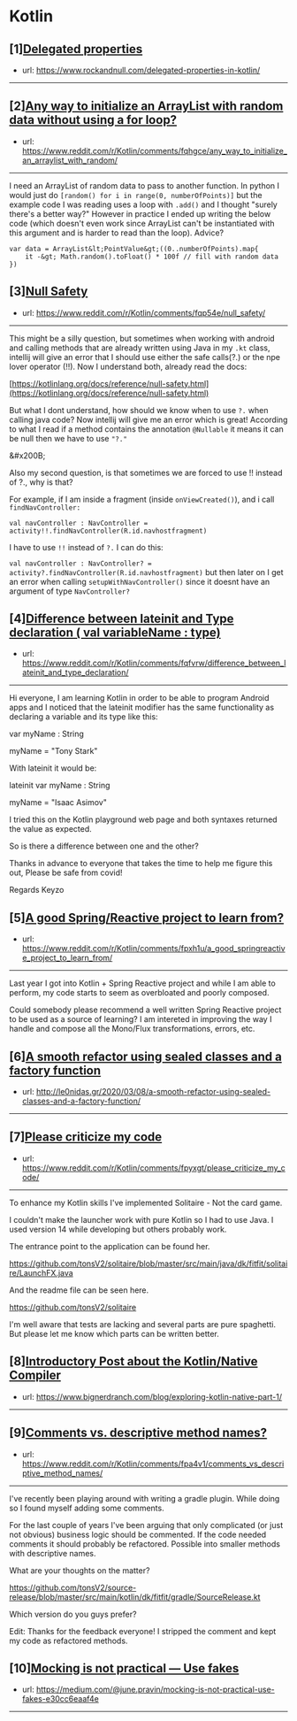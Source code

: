 # Kotlin
## [1][Delegated properties](https://www.reddit.com/r/Kotlin/comments/fqnfgm/delegated_properties/)
- url: https://www.rockandnull.com/delegated-properties-in-kotlin/
---

## [2][Any way to initialize an ArrayList with random data without using a for loop?](https://www.reddit.com/r/Kotlin/comments/fqhgce/any_way_to_initialize_an_arraylist_with_random/)
- url: https://www.reddit.com/r/Kotlin/comments/fqhgce/any_way_to_initialize_an_arraylist_with_random/
---
I need an ArrayList of random data to pass to another function. In python I would just do `[random() for i in range(0, numberOfPoints)]` but the example code I was reading uses a loop with `.add()` and I thought "surely there's a better way?" However in practice I ended up writing the below code (which doesn't even work since ArrayList can't be instantiated with this argument and is harder to read than the loop). Advice?

    var data = ArrayList&lt;PointValue&gt;((0..numberOfPoints).map{
        it -&gt; Math.random().toFloat() * 100f // fill with random data 
    })
## [3][Null Safety](https://www.reddit.com/r/Kotlin/comments/fqp54e/null_safety/)
- url: https://www.reddit.com/r/Kotlin/comments/fqp54e/null_safety/
---
This might be a silly question, but sometimes when working with android and calling methods that are already written using Java in my `.kt` class, intellij will give an error that I should use either the safe calls(?.) or the npe lover operator (!!). Now I understand both, already read the docs:

[https://kotlinlang.org/docs/reference/null-safety.html](https://kotlinlang.org/docs/reference/null-safety.html)

But what I dont understand, how should we know when to use `?.` when calling java code? Now intellij will give me an error which is great! According to what I read if a method contains the annotation `@Nullable` it means it can be null then we have to use `"?."`

&amp;#x200B;

Also my second question, is that sometimes we are forced to use !! instead of ?., why is that?

For example, if I am inside a fragment (inside `onViewCreated()`), and i call `findNavController:`

`val navController : NavController = activity!!.findNavController(R.id.navhostfragment)`

I have to use `!!` instead of `?.` I can do this:

`val navController : NavController? = activity?.findNavController(R.id.navhostfragment)` but then later on I get an error when calling `setupWithNavController()` since it doesnt have an argument of type `NavController?`
## [4][Difference between lateinit and Type declaration ( val variableName : type)](https://www.reddit.com/r/Kotlin/comments/fqfvrw/difference_between_lateinit_and_type_declaration/)
- url: https://www.reddit.com/r/Kotlin/comments/fqfvrw/difference_between_lateinit_and_type_declaration/
---
Hi everyone, I am learning Kotlin in order to be able to program Android apps and I noticed that the lateinit modifier has the same functionality as declaring a variable and its type like this:

var myName : String 

myName = "Tony Stark"


With lateinit it would be:

lateinit var myName : String

myName = "Isaac Asimov"

I tried this on the Kotlin playground web page and both syntaxes returned the value as expected.

So is there a difference between one and the other? 

Thanks in advance to everyone that takes the time to help me figure this out, Please be safe from covid!

Regards
Keyzo
## [5][A good Spring/Reactive project to learn from?](https://www.reddit.com/r/Kotlin/comments/fpxh1u/a_good_springreactive_project_to_learn_from/)
- url: https://www.reddit.com/r/Kotlin/comments/fpxh1u/a_good_springreactive_project_to_learn_from/
---
Last year I got into Kotlin + Spring Reactive project and while I am able to perform, my code starts to seem as overbloated and poorly composed. 

Could somebody please recommend a well written Spring Reactive project to be used as a source of learning? I am intereted in improving the way I handle and compose all the Mono/Flux transformations, errors, etc.
## [6][A smooth refactor using sealed classes and a factory function](https://www.reddit.com/r/Kotlin/comments/fq75u4/a_smooth_refactor_using_sealed_classes_and_a/)
- url: http://le0nidas.gr/2020/03/08/a-smooth-refactor-using-sealed-classes-and-a-factory-function/
---

## [7][Please criticize my code](https://www.reddit.com/r/Kotlin/comments/fpyxgt/please_criticize_my_code/)
- url: https://www.reddit.com/r/Kotlin/comments/fpyxgt/please_criticize_my_code/
---
To enhance my Kotlin skills I've implemented Solitaire - Not the card game.

I couldn't make the launcher work with pure Kotlin so I had to use Java. I used version 14 while developing but others probably work.

The entrance point to the application can be found her.

https://github.com/tonsV2/solitaire/blob/master/src/main/java/dk/fitfit/solitaire/LaunchFX.java

And the readme file can be seen here.

https://github.com/tonsV2/solitaire

I'm well aware that tests are lacking and several parts are pure spaghetti. But please let me know which parts can be written better.
## [8][Introductory Post about the Kotlin/Native Compiler](https://www.reddit.com/r/Kotlin/comments/fpdq7p/introductory_post_about_the_kotlinnative_compiler/)
- url: https://www.bignerdranch.com/blog/exploring-kotlin-native-part-1/
---

## [9][Comments vs. descriptive method names?](https://www.reddit.com/r/Kotlin/comments/fpa4v1/comments_vs_descriptive_method_names/)
- url: https://www.reddit.com/r/Kotlin/comments/fpa4v1/comments_vs_descriptive_method_names/
---
I've recently been playing around with writing a gradle plugin. While doing so I found myself adding some comments.

For the last couple of years I've been arguing that only complicated (or just not obvious) business logic should be commented. If the code needed comments it should probably be refactored. Possible into smaller methods with descriptive names.

What are your thoughts on the matter?

https://github.com/tonsV2/source-release/blob/master/src/main/kotlin/dk/fitfit/gradle/SourceRelease.kt

Which version do you guys prefer?

Edit: Thanks for the feedback everyone! I stripped the comment and kept my code as refactored methods.
## [10][Mocking is not practical — Use fakes](https://www.reddit.com/r/Kotlin/comments/fovn9z/mocking_is_not_practical_use_fakes/)
- url: https://medium.com/@june.pravin/mocking-is-not-practical-use-fakes-e30cc6eaaf4e
---

